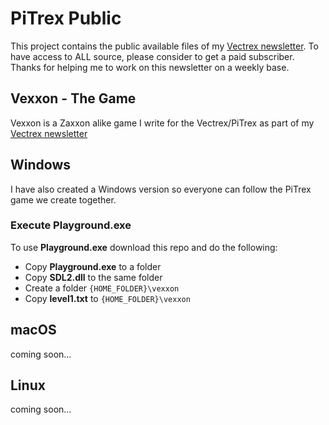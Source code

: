 # PiTrex Public

This project contains the public available files of my [Vectrex newsletter](https://vectrex.substack.com).
To have access to ALL source, please consider to get a paid subscriber.
Thanks for helping me to work on this newsletter on a weekly base.

## Vexxon - The Game

Vexxon is a Zaxxon alike game I write for the Vectrex/PiTrex as part of my [Vectrex newsletter](https://vectrex.substack.com)


## Windows

I have also created a Windows version so everyone can follow the PiTrex game we create together.

### Execute Playground.exe

To use **Playground.exe** download this repo and do the following:

- Copy **Playground.exe** to a folder
- Copy **SDL2.dll** to the same folder
- Create a folder ```{HOME_FOLDER}\vexxon```
- Copy **level1.txt** to ```{HOME_FOLDER}\vexxon```


## macOS

coming soon...

## Linux

coming soon...

